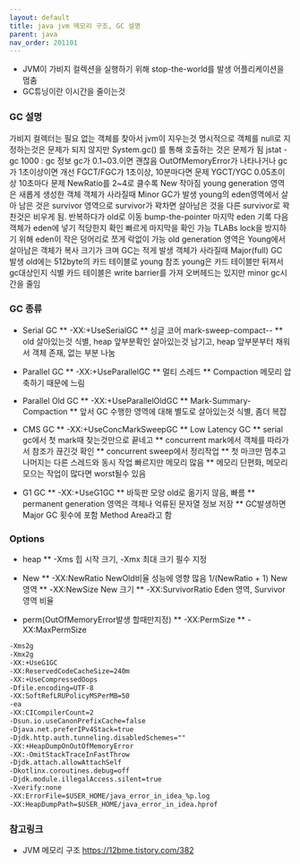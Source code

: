 ```yaml
---
layout: default
title: java jvm 메모리 구조, GC 설명
parent: java
nav_order: 201101
---
```


* JVM이 가비지 컬렉션을 실행하기 위해 stop-the-world를 발생 어플리케이션을 멈춤
* GC튜닝이란 이시간을 줄이는것

### GC 설명
가비지 컬렉터는 필요 없는 객체를 찾아서 jvm이 지우는것
명시적으로 객체를 null로 지정하는것은 문제가 되지 않지만
System.gc() 를 통해 호출하는 것은 문제가 됨
jstat -gc <vmid> 1000 : gc 정보
gc가 0.1~03.이면 괜찮음
OutOfMemoryError가 나타나거나 gc가 1초이상이면 개선
FGCT/FGC가 1초이상, 10분마다면 문제 YGCT/YGC 0.05초이상 10초마다 문제
NewRatio를 2~4로 클수록 New 작아짐
young generation 영역은 새롭게 생성한 객체
객체가 사라질때 Minor GC가 발생
young의 eden영역에서 살아 남은 것은 survivor 영역으로
survivor가 꽉차면 살아남은 것을 다른 survivor로 꽉찬것은 비우게 됨.
반복하다가 old로 이동
bump-the-pointer 마지막 eden 기록 다음 객체가 eden에 넣기 적당한지 확인 빠르게 마지막을 확인 가능
TLABs lock을 방지하기 위해 eden이 작은 덩어리로 쪼게 락없이 가능
old generation 영역은 Young에서 살아남은 객체가 복사
크기가 크며 GC는 적게 발생 객체가 사라질때 Major(full) GC 발생
old에는 512byte의 카드 테이블로 young 참조
young은 카드 테이블만 뒤져서 gc대상인지 식별
카드 테이블은 write barrier를 가져 오버헤드는 있지만
minor gc시간을 줄임

### GC 종류
* Serial GC
  ** -XX:+UseSerialGC
  ** 싱글 코어 mark-sweep-compact--
  ** old 살아있는것 식별, heap 앞부분확인 살아있는것 남기고, heap 앞부분부터 채워서 객체 존재, 없는 부분 나눔

* Parallel GC
  ** -XX:+UseParallelGC
  ** 멀티 스레드
  ** Compaction 메모리 압축하기 때문에 느림

* Parallel Old GC
  ** -XX:+UseParallelOldGC
  ** Mark-Summary-Compaction
  ** 앞서 GC 수행한 영역에 대해 별도로 살아있는것 식별, 좀더 복잡

* CMS GC
  ** -XX:+UseConcMarkSweepGC
  ** Low Latency GC
  ** serial gc에서 첫 mark때 찾는것만으로 끝네고
  ** concurrent mark에서 객체를 따라가서 참조가 끊긴것 확인
  ** concurrent sweep에서 정리작업
  ** 첫 마크만 멈추고 나머지는 다른 스레드와 동시 작업 빠르지만 메모리 많음
  ** 메모리 단편화, 메모리 모으는 작업이 많다면 worst될수 있음

* G1 GC
  ** -XX:+UseG1GC
  ** 바둑판 모양 old로 옮기지 않음, 빠름
  ** permanent generation 영역은 객체나 억류된 문자열 정보 저장
  ** GC발생하면 Major GC 횟수에 포함 Method Area라고 함

### Options
* heap
  ** -Xms 힙 시작 크기, -Xmx 최대 크기 필수 지정

* New
   ** -XX:NewRatio NewOld비율 성능에 영향 많음 1/(NewRatio + 1) New 영역
   ** -XX:NewSize New 크기
   ** -XX:SurvivorRatio Eden 영역, Survivor 영역 비율

* perm(OutOfMemoryError발생 할때만지정)
  ** -XX:PermSize
  ** -XX:MaxPermSize

```html
-Xms2g
-Xmx2g
-XX:+UseG1GC
-XX:ReservedCodeCacheSize=240m
-XX:+UseCompressedOops
-Dfile.encoding=UTF-8
-XX:SoftRefLRUPolicyMSPerMB=50
-ea
-XX:CICompilerCount=2
-Dsun.io.useCanonPrefixCache=false
-Djava.net.preferIPv4Stack=true
-Djdk.http.auth.tunneling.disabledSchemes=""
-XX:+HeapDumpOnOutOfMemoryError
-XX:-OmitStackTraceInFastThrow
-Djdk.attach.allowAttachSelf
-Dkotlinx.coroutines.debug=off
-Djdk.module.illegalAccess.silent=true
-Xverify:none
-XX:ErrorFile=$USER_HOME/java_error_in_idea_%p.log
-XX:HeapDumpPath=$USER_HOME/java_error_in_idea.hprof
```

### 참고링크
* JVM 메모리 구조 <https://12bme.tistory.com/382> 
